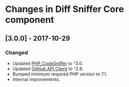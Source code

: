 # Changes in Diff Sniffer Core component

## [3.0.0] - 2017-10-29

### Changed

* Updated [PHP\_CodeSniffer](https://packagist.org/packages/squizlabs/php_codesniffer) to ^3.0.
* Updated [GitHub API Client](https://packagist.org/packages/knplabs/github-api) to ^2.6.
* Bumped minimum required PHP version to 7.1.
* Internal improvements.
